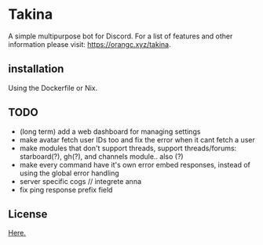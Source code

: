 # Takina
A simple multipurpose bot for Discord.
For a list of features and other information please visit: https://orangc.xyz/takina.

## installation
Using the Dockerfile or Nix.

## TODO
- (long term) add a web dashboard for managing settings
- make avatar fetch user IDs too and fix the error when it cant fetch a user
- make modules that don't support threads, support threads/forums: starboard(?), gh(?), and channels module.. also (?)
- make every command have it's own error embed responses, instead of using the global error handling
- server specific cogs // integrete anna
- fix ping response prefix field

## License
[Here.](./LICENSE)